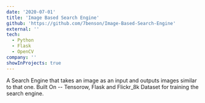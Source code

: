 ```yaml
---
date: '2020-07-01'
title: 'Image Based Search Engine'
github: 'https://github.com/7benson/Image-Based-Search-Engine'
external: ''
tech:
  - Python
  - Flask
  - OpenCV
company: ''
showInProjects: true
---
```


A Search Engine that takes an image as an input and outputs images similar to that one. Built On -- Tensorow, Flask and Flickr_8k Dataset for training the search engine.

